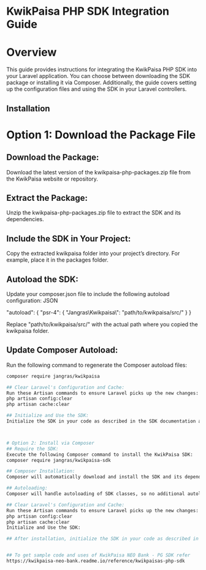 # KwikPaisa PHP SDK Integration Guide

# Overview
This guide provides instructions for integrating the KwikPaisa PHP SDK into your Laravel application. You can choose between downloading the SDK package or installing it via Composer. Additionally, the guide covers setting up the configuration files and using the SDK in your Laravel controllers.


## Installation
# Option 1: Download the Package File
## Download the Package:
Download the latest version of the kwikpaisa-php-packages.zip file from the KwikPaisa website or repository.

## Extract the Package:
Unzip the kwikpaisa-php-packages.zip file to extract the SDK and its dependencies.

## Include the SDK in Your Project:
Copy the extracted kwikpaisa folder into your project’s directory. For example, place it in the packages folder.

## Autoload the SDK:
Update your composer.json file to include the following autoload configuration:
JSON

"autoload": {
    "psr-4": {
        "Jangras\\Kwikpaisa\\": "path/to/kwikpaisa/src/"
    }
}

Replace "path/to/kwikpaisa/src/" with the actual path where you copied the kwikpaisa folder.

## Update Composer Autoload:
Run the following command to regenerate the Composer autoload files:
```bash
composer require jangras/kwikpaisa

## Clear Laravel's Configuration and Cache:
Run these Artisan commands to ensure Laravel picks up the new changes:
php artisan config:clear
php artisan cache:clear

## Initialize and Use the SDK:
Initialize the SDK in your code as described in the SDK documentation and start using it.



# Option 2: Install via Composer
## Require the SDK:
Execute the following Composer command to install the KwikPaisa SDK:
composer require jangras/kwikpaisa-sdk

## Composer Installation:
Composer will automatically download and install the SDK and its dependencies.

## Autoloading:
Composer will handle autoloading of SDK classes, so no additional autoload configuration is necessary.

## Clear Laravel's Configuration and Cache:
Run these Artisan commands to ensure Laravel picks up the new changes:
php artisan config:clear
php artisan cache:clear
Initialize and Use the SDK:

## After installation, initialize the SDK in your code as described in the SDK documentation and start using it.


## To get sample code and uses of KwikPaisa NEO Bank - PG SDK refer
https://kwikpaisa-neo-bank.readme.io/reference/kwikpaisas-php-sdk 
